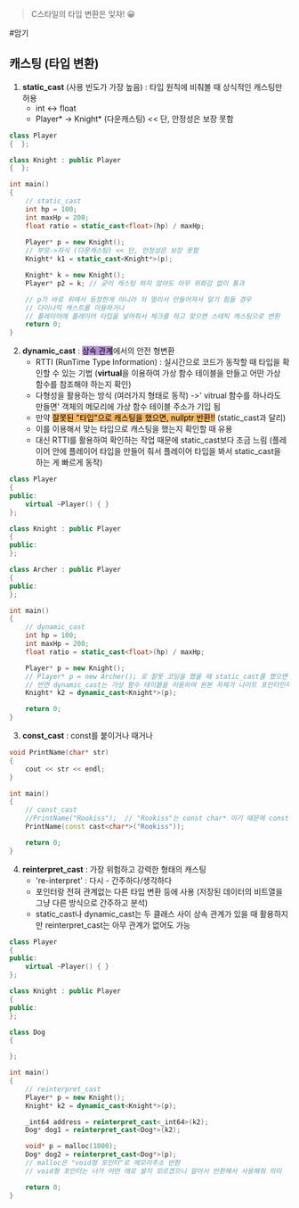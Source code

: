 > C스타일의 타입 변환은 잊자! 😀

#암기 
## 캐스팅 (타입 변환)
1. **static_cast** (사용 빈도가 가장 높음) : 타입 원칙에 비춰볼 때 상식적인 캐스팅만 허용
	- int <-> float
	-  Player* -> Knight* (다운캐스팅)   << 단, 안정성은 보장 못함
```cpp
class Player
{  };

class Knight : public Player
{  };

int main()
{
	// static_cast
	int hp = 100;
	int maxHp = 200;
	float ratio = static_cast<float>(hp) / maxHp;
	
	Player* p = new Knight();
	// 부모->자식 (다운캐스팅) << 단, 안정성은 보장 못함
	Knight* k1 = static_cast<Knight*>(p);

	Knight* k = new Knight();
	Player* p2 = k; // 굳이 캐스팅 하지 않아도 아무 위화감 없이 통과

	// p가 바로 위에서 등장한게 아니라 저 멀리서 만들어져서 알기 힘들 경우
	// 다이나믹 캐스트를 이용하거나
	// 플레이어에 플레이어 타입을 넣어줘서 체크를 하고 맞으면 스태틱 캐스팅으로 변환
	return 0;
}
```


2. **dynamic_cast** : <mark style="background: #824CB496;">상속 관계</mark>에서의 안전 형변환
	- RTTI (RunTime Type Information) : 실시간으로 코드가 동작할 때 타입을 확인할 수 있는 기법 (**virtual**을 이용하여 가상 함수 테이블을 만들고 어떤 가상 함수를 참조해야 하는지 확인)
	- 다형성을 활용하는 방식 (여러가지 형태로 동작) ->' vitrual 함수를 하나라도 만들면' 객체의 메모리에 가상 함수 테이블 주소가 기입 됨
	- 만약 <mark style="background: #FFAB45CF;">잘못된 "타입"으로 캐스팅을 했으면, nullptr 반환!!</mark> (static_cast과 달리)
	- 이를 이용해서 맞는 타입으로 캐스팅을 했는지 확인할 때 유용
	- 대신 RTTI를 활용하여 확인하는 작업 때문에 static_cast보다 조금 느림 (플레이어 안에 플레이어 타입을 만들어 줘서 플레이어 타입을 봐서 static_cast을 하는 게 빠르게 동작)
```cpp
class Player
{
public:
	virtual ~Player() { }
};

class Knight : public Player
{
public:
};

class Archer : public Player
{
public:
};

int main()
{
	// dynamic_cast
	int hp = 100;
	int maxHp = 200;
	float ratio = static_cast<float>(hp) / maxHp;

	Player* p = new Knight();
	// Player* p = new Archer(); 로 잘못 코딩을 했을 때 static_cast를 했으면 메모리 오염
	// 반면 dynamic_cast는 가상 함수 테이블을 이용하여 원본 자체가 나이트 포인터인지 확인
	Knight* k2 = dynamic_cast<Knight*>(p);

	return 0;
}
```


3. **const_cast** : const를 붙이거나 때거나
```cpp
void PrintName(char* str)
{
	cout << str << endl;
}

int main()
{
	// const_cast
	//PrintName("Rookiss");  // "Rookiss"는 const char* 이기 때문에 const 없이 넘겨줘야...
	PrintName(const cast<char*>("Rookiss"));

	return 0;
}
```


4. **reinterpret_cast** : 가장 위험하고 강력한 형태의 캐스팅
	- 're-interpret' : 다시 - 간주하다/생각하다
	- 포인터랑 전혀 관계없는 다른 타입 변환 등에 사용 (저장된 데이터의 비트열을 그냥 다른 방식으로 간주하고 분석)
	- static_cast나 dynamic_cast는 두 클래스 사이 상속 관계가 있을 때 활용하지만 reinterpret_cast는 아무 관계가 없어도 가능
```cpp
class Player
{
public:
	virtual ~Player() { }
};

class Knight : public Player
{
public:
};

class Dog
{

};

int main()
{
	// reinterpret_cast
	Player* p = new Knight();
	Knight* k2 = dynamic_cast<Knight*>(p);

	_int64 address = reinterpret_cast<_int64>(k2);
	Dog* dog1 = reinterpret_cast<Dog*>(k2);

	void* p = malloc(1000);
	Dog* dog2 = reinterpret_cast<Dog*>(p);
	// malloc은 "void형 포인터"로 메모리주소 반환
	// void형 포인터는 너가 어떤 애로 쓸지 모르겠으니 알아서 반환해서 사용해줘 의미

	return 0;
}
```
